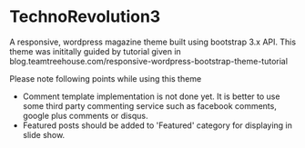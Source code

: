TechnoRevolution3
=================

A responsive, wordpress magazine theme built using bootstrap 3.x API. This theme was inititally guided by tutorial given in blog.teamtreehouse.com/responsive-wordpress-bootstrap-theme-tutorial

Please note following points while using this theme
* Comment template implementation is not done yet. It is better to use some third party commenting service such as facebook comments, google plus comments or disqus.
* Featured posts should be added to 'Featured' category for displaying in slide show.
